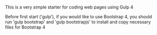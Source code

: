This is a very simple starter for coding web pages using Gulp 4

Before first start ('gulp'), if you would like to use Bootstrap 4, you should run 'gulp bootstrap' and 'gulp bootstrapjs' to install and copy necessary files for Bootstrap 4